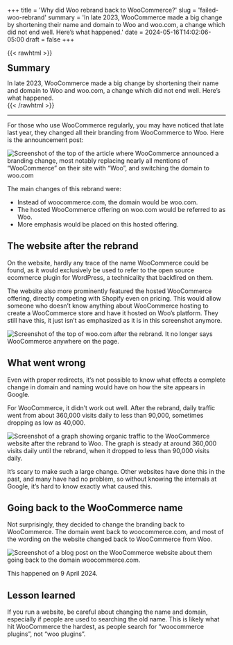 +++
title = 'Why did Woo rebrand back to WooCommerce?'
slug = 'failed-woo-rebrand'
summary = 'In late 2023, WooCommerce made a big change by shortening their name and domain to Woo and woo.com, a change which did not end well. Here’s what happened.'
date = 2024-05-16T14:02:06-05:00
draft = false
+++

{{< rawhtml >}}
<div class="rounded-lg px-8 py-8 bg-[#9D6095E3] text-gray-50 text-lg">
	<h2 class="text-gray-50" style="margin-top: 0; margin-bottom: 0.6rem;">Summary</h2>
	<p style="margin-bottom: 0;">In late 2023, WooCommerce made a big change by shortening their name and domain to Woo and woo.com, a change which did not end well. Here’s what happened.</p>
</div>
{{< /rawhtml >}}

---

For those who use WooCommerce regularly, you may have noticed that late last year, they changed all their branding from WooCommerce to Woo. Here is the announcement post:

![Screenshot of the top of the article where WooCommerce announced a branding change, most notably replacing nearly all mentions of “WooCommerce” on their site with “Woo”, and switching the domain to woo.com](/blog/failed-woo-rebrand/announcement-post.webp)

The main changes of this rebrand were:

- Instead of woocommerce.com, the domain would be woo.com.
- The hosted WooCommerce offering on woo.com would be referred to as Woo.
- More emphasis would be placed on this hosted offering.

## The website after the rebrand

On the website, hardly any trace of the name WooCommerce could be found, as it would exclusively be used to refer to the open source ecommerce plugin for WordPress, a technicality that backfired on them.

The website also more prominently featured the hosted WooCommerce offering, directly competing with Shopify even on pricing. This would allow someone who doesn’t know anything about WooCommerce hosting to create a WooCommerce store and have it hosted on Woo’s platform. They still have this, it just isn’t as emphasized as it is in this screenshot anymore.

![Screenshot of the top of woo.com after the rebrand. It no longer says WooCommerce anywhere on the page.](/blog/failed-woo-rebrand/woo.com.webp)

## What went wrong

Even with proper redirects, it’s not possible to know what effects a complete change in domain and naming would have on how the site appears in Google.

For WooCommerce, it didn’t work out well. After the rebrand, daily traffic went from about 360,000 visits daily to less than 90,000, sometimes dropping as low as 40,000.

![Screenshot of a graph showing organic traffic to the WooCommerce website after the rebrand to Woo. The graph is steady at around 360,000 visits daily until the rebrand, when it dropped to less than 90,000 visits daily.](/blog/failed-woo-rebrand/woo-traffic-drop.webp)

It’s scary to make such a large change. Other websites have done this in the past, and many have had no problem, so without knowing the internals at Google, it’s hard to know exactly what caused this.

## Going back to the WooCommerce name

Not surprisingly, they decided to change the branding back to WooCommerce. The domain went back to woocommerce.com, and most of the wording on the website changed back to WooCommerce from Woo.

![Screenshot of a blog post on the WooCommerce website about them going back to the domain woocommerce.com.](/blog/failed-woo-rebrand/revert-post.webp)

This happened on 9 April 2024.

## Lesson learned

If you run a website, be careful about changing the name and domain, especially if people are used to searching the old name. This is likely what hit WooCommerce the hardest, as people search for “woocommerce plugins”, not “woo plugins”.
